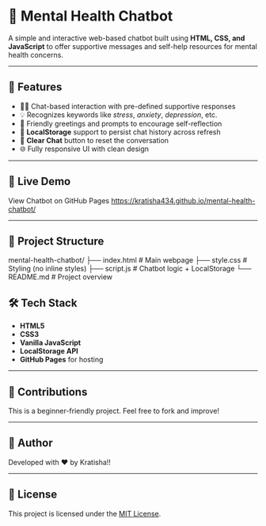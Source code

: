 # 💬 Mental Health Chatbot

A simple and interactive web-based chatbot built using **HTML, CSS, and JavaScript** to offer supportive messages and self-help resources for mental health concerns.

---

## 🌟 Features

- 🙋‍♀️ Chat-based interaction with pre-defined supportive responses
- 💡 Recognizes keywords like *stress*, *anxiety*, *depression*, etc.
- 💬 Friendly greetings and prompts to encourage self-reflection
- 💾 **LocalStorage** support to persist chat history across refresh
- 🧹 **Clear Chat** button to reset the conversation
- 🌐 Fully responsive UI with clean design

---

## 🚀 Live Demo

View Chatbot on GitHub Pages
https://kratisha434.github.io/mental-health-chatbot/


---

## 📁 Project Structure

mental-health-chatbot/
├── index.html # Main webpage
├── style.css # Styling (no inline styles)
├── script.js # Chatbot logic + LocalStorage
└── README.md # Project overview



## 🛠️ Tech Stack

- **HTML5**
- **CSS3**
- **Vanilla JavaScript**
- **LocalStorage API**
- **GitHub Pages** for hosting

---

## 🤝 Contributions

This is a beginner-friendly project. Feel free to fork and improve!

---

## 📌 Author

Developed with ❤️ by Kratisha!!

---

## 📄 License

This project is licensed under the [MIT License](LICENSE).
